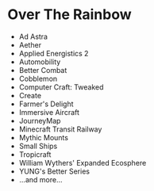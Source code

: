 # Over The Rainbow

- Ad Astra
- Aether
- Applied Energistics 2
- Automobility
- Better Combat
- Cobblemon
- Computer Craft: Tweaked
- Create
- Farmer's Delight
- Immersive Aircraft
- JourneyMap
- Minecraft Transit Railway
- Mythic Mounts
- Small Ships
- Tropicraft
- William Wythers' Expanded Ecosphere
- YUNG's Better Series
- ...and more...
